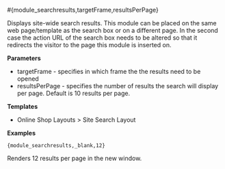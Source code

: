 #{module_searchresults,targetFrame,resultsPerPage}

Displays site-wide search results. This module can be placed on the same web page/template as the search box or on a different page. In the second case the action URL of the search box needs to be altered so that it redirects the visitor to the page this module is inserted on.

**Parameters**

* targetFrame - specifies in which frame the the results need to be opened
* resultsPerPage - specifies the number of results the search will display per page. Default is 10 results per page.

**Templates**

* Online Shop Layouts > Site Search Layout

**Examples**

`{module_searchresults,_blank,12}`

Renders 12 results per page in the new window.